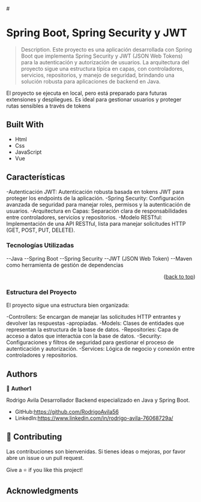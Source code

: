 #<a name="readme-top"></a>

# Spring Boot, Spring Security y JWT

> Description.
Este proyecto es una aplicación desarrollada con Spring Boot que implementa Spring Security y JWT (JSON Web Tokens) para la autenticación y autorización de usuarios. La arquitectura del proyecto sigue una estructura típica en capas, con controladores, servicios, repositorios, y manejo de seguridad, brindando una solución robusta para aplicaciones de backend en Java.

El proyecto se ejecuta en local, pero está preparado para futuras extensiones y despliegues. Es ideal para gestionar usuarios y proteger rutas sensibles a través de tokens

## Built With

- Html
- Css
- JavaScript
- Vue 


## Características
-Autenticación JWT: Autenticación robusta basada en tokens JWT para proteger los endpoints de la aplicación.
-Spring Security: Configuración avanzada de seguridad para manejar roles, permisos y la autenticación de usuarios.
-Arquitectura en Capas: Separación clara de responsabilidades entre controladores, servicios y repositorios.
-Modelo RESTful: Implementación de una API RESTful, lista para manejar solicitudes HTTP (GET, POST, PUT, DELETE).


### Tecnologías Utilizadas

--Java 
--Spring Boot
--Spring Security
--JWT (JSON Web Token)
--Maven como herramienta de gestión de dependencias

<p align="right">(<a href="#readme-top">back to top</a>)</p>

### Estructura del Proyecto
El proyecto sigue una estructura bien organizada:

-Controllers: Se encargan de manejar las solicitudes HTTP entrantes y devolver las respuestas -apropiadas.
-Models: Clases de entidades que representan la estructura de la base de datos.
-Repositories: Capa de acceso a datos que interactúa con la base de datos.
-Security: Configuraciones y filtros de seguridad para gestionar el proceso de autenticación y autorización.
-Services: Lógica de negocio y conexión entre controladores y repositorios.

## Authors

👤 **Author1**

Rodrigo Avila
Desarrollador Backend especializado en Java y Spring Boot.

- GitHub:https://github.com/RodrigoAvila56
- LinkedIn:https://www.linkedin.com/in/rodrigo-avila-76068729a/

## 🤝 Contributing

Las contribuciones son bienvenidas. Si tienes ideas o mejoras, por favor abre un issue o un pull request.


Give a ⭐️ if you like this project!

## Acknowledgments

